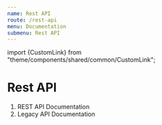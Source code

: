 ```yaml
---
name: Rest API
route: /rest-api
menu: Documentation
submenu: Rest API
---
```


import {CustomLink} from "theme/components/shared/common/CustomLink";

# Rest API

1. <CustomLink href="http://atlas.apache.org/api/v2/index.html">REST API Documentation</CustomLink>
2. <CustomLink href="http://atlas.apache.org/api/rest.html">Legacy API Documentation </CustomLink>
